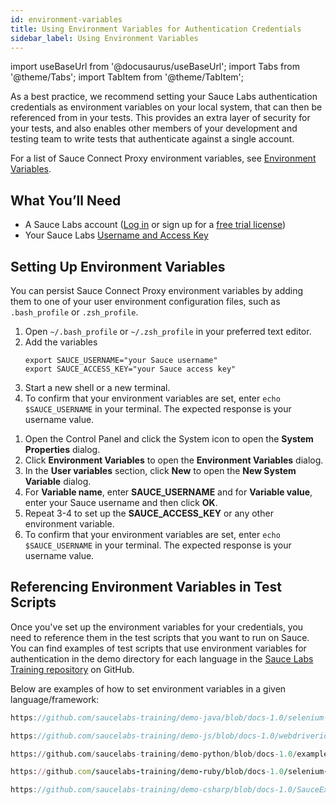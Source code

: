 ```yaml
---
id: environment-variables
title: Using Environment Variables for Authentication Credentials
sidebar_label: Using Environment Variables
---
```


import useBaseUrl from '@docusaurus/useBaseUrl';
import Tabs from '@theme/Tabs';
import TabItem from '@theme/TabItem';

As a best practice, we recommend setting your Sauce Labs authentication credentials as environment variables on your local system, that can then be referenced from in your tests. This provides an extra layer of security for your tests, and also enables other members of your development and testing team to write tests that authenticate against a single account.

For a list of Sauce Connect Proxy environment variables, see [Environment Variables](/secure-connections/sauce-connect/setup-configuration/environment-variables).

## What You’ll Need

- A Sauce Labs account ([Log in](https://accounts.saucelabs.com/am/XUI/#login/) or sign up for a [free trial license](https://saucelabs.com/sign-up))
- Your Sauce Labs [Username and Access Key](https://app.saucelabs.com/user-settings)

## Setting Up Environment Variables

<Tabs>
<TabItem value="macOS/Linux" label="macOS and Linux" default>

You can persist Sauce Connect Proxy environment variables by adding them to one of your user environment configuration files, such as `.bash_profile` or `.zsh_profile`.

1. Open `~/.bash_profile` or `~/.zsh_profile` in your preferred text editor.
2. Add the variables
   ```
   export SAUCE_USERNAME="your Sauce username"
   export SAUCE_ACCESS_KEY="your Sauce access key"
   ```
3. Start a new shell or a new terminal.
4. To confirm that your environment variables are set, enter `echo $SAUCE_USERNAME` in your terminal. The expected response is your username value.

</TabItem>
<TabItem value="Windows" label="Windows">

1. Open the Control Panel and click the System icon to open the **System Properties** dialog.
2. Click **Environment Variables** to open the **Environment Variables** dialog.
3. In the **User variables** section, click **New** to open the **New System Variable** dialog.
4. For **Variable name**, enter **SAUCE_USERNAME** and for **Variable value**, enter your Sauce username and then click **OK**.
5. Repeat 3-4 to set up the **SAUCE_ACCESS_KEY** or any other environment variable.
6. To confirm that your environment variables are set, enter `echo $SAUCE_USERNAME` in your terminal. The expected response is your username value.

</TabItem>
</Tabs>

## Referencing Environment Variables in Test Scripts

Once you've set up the environment variables for your credentials, you need to reference them in the test scripts that you want to run on Sauce. You can find examples of test scripts that use environment variables for authentication in the demo directory for each language in the [Sauce Labs Training repository](https://github.com/saucelabs-training) on GitHub.

Below are examples of how to set environment variables in a given language/framework:

<Tabs>
<TabItem value="java" label="Java" default>

```java reference title="Authenticating with Environment Variables"
https://github.com/saucelabs-training/demo-java/blob/docs-1.0/selenium-examples/src/test/java/com/saucedemo/selenium/demo/SeleniumTest.java#L34-L35
```

</TabItem>
<TabItem value="nodejs" label="Node.js">

```javascript reference title="Authenticating with Environment Variables"
https://github.com/saucelabs-training/demo-js/blob/docs-1.0/webdriverio/webdriver/examples/w3c/test/configs/wdio.saucelabs.conf.js#L7-L8
```

</TabItem>
<TabItem value="python" label="Python">

```python reference title="Authenticating with Environment Variables"
https://github.com/saucelabs-training/demo-python/blob/docs-1.0/examples/w3c-examples/test_pytest_chrome.py#L9-L10
```

</TabItem>
<TabItem value="ruby" label="Ruby">

```ruby reference title="Authenticating with Environment Variables"
https://github.com/saucelabs-training/demo-ruby/blob/docs-1.0/selenium-examples/rspec/spec/spec_helper.rb#L23-L24
```

</TabItem>
<TabItem value="csharp" label="C#">

```csharp reference title="Authenticating with Environment Variables"
https://github.com/saucelabs-training/demo-csharp/blob/docs-1.0/SauceExamples/Common/SauceLabs/SauceUser.cs#L7-L11
```

</TabItem>
</Tabs>
